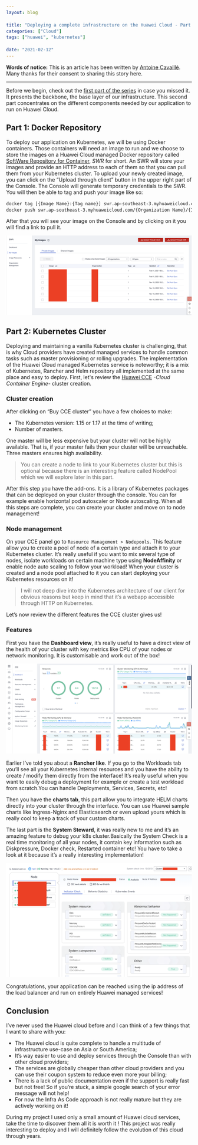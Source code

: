 ```yaml
---
layout: blog

title: "Deploying a complete infrastructure on the Huawei Cloud - Part 2"
categories: ["Cloud"]
tags: ["huawei", "kubernetes"]

date: "2021-02-12"
---
```


**Words of notice:** This is an article has been written by [Antoine Cavaillé](https://github.com/AntoineCavaille). Many
thanks for their consent to sharing this story here.

***

Before we begin, check out the [first part of the series](https://blog.vcz.fr/cloud/2021-02-05-huawei-infrastructure-deployment-part-1)
in case you missed it. It presents the backbone, the base layer of our infrastructure. This second part concentrates on
the different components needed by our application to run on Huawei Cloud.

## Part 1: Docker Repository

To deploy our application on Kubernetes, we will be using Docker containers. Those containers will need an image to run
and we choose to store the images on a Huawei Cloud managed Docker repository called [SoftWare Repository for Container](https://www.huaweicloud.com/intl/en-us/product/swr.html),
_SWR_ for short. An SWR will store your images and provide an HTTP address to each of them so that you can pull them
from your Kubernetes cluster. To upload your newly created image, you can click on the “Upload through client” button in
the upper right part of the Console. The Console will generate temporary credentials to the SWR. You will then be able
to tag and push your image like so:

```bash
docker tag [{Image Name}:{Tag name}] swr.ap-southeast-3.myhuaweicloud.com/{Organization Name}/{Image Name}:{Tag name}
docker push swr.ap-southeast-3.myhuaweicloud.com/{Organization Name}/{Image Name}:{Tag name}
```

After that you will see your image on the Console and by clicking on it you will find a link to pull it.

![SWR](/assets/img/posts/20210205/swr.png)

## Part 2: Kubernetes Cluster

Deploying and maintaining a vanilla Kubernetes cluster is challenging, that is why Cloud providers have created managed
services to handle common tasks such as master provisioning or rolling upgrades. The implementation of the Huawei Cloud
managed Kubernetes service is noteworthy; it is a mix of Kubernetes, Rancher and Helm repository all implemented at the
same place and easy to deploy. First, let's review the [Huawei CCE](https://www.huaweicloud.com/intl/en-us/product/cce.html)
_-Cloud Container Engine-_ cluster creation.

### Cluster creation
After clicking on “Buy CCE cluster” you have a few choices to make:
- The Kubernetes version: 1.15 or 1.17 at the time of writing;
- Number of masters.

One master will be less expensive but your cluster will not be highly available. That is, if your master fails then your
cluster will be unreachable. Three masters ensures high availability.

> You can create a node to link to your Kubernetes cluster but this is optional because there is an interesting feature
> called NodePool which we will explore later in this part.

After this step you have the add-ons. It is a library of Kubernetes packages that can be deployed on your cluster
through the console. You can for example enable horizontal pod autoscaler or Node autoscaling. When all this steps are
complete, you can create your cluster and move on to node management!

### Node management

On your CCE panel go to `Resource Management > Nodepools`. This feature allow you to create a pool of node of a certain
type and attach it to your Kubernetes cluster. It’s really useful if you want to mix several type of nodes, isolate
workloads on certain machine type using **NodeAffinity** or enable node auto scaling to follow your workload! When your
cluster is created and a node pool attached to it you can start deploying your Kubernetes resources on it!

> I will not deep dive into the Kubernetes architecture of our client for obvious reasons but keep in mind that it’s a
> webapp accessible through HTTP on Kubernetes.

Let’s now review the different features the CCE cluster gives us!

### Features

First you have the **Dashboard view**, it’s really useful to have a direct view of the health of your cluster with key
metrics like CPU of your nodes or network monitoring. It is customisable and work out of the box!

![Dashboard](/assets/img/posts/20210205/dashboard.png)

Earlier I’ve told you about a **Rancher like**. If you go to the Workloads tab you’ll see all your Kubernetes internal
resources and you have the ability to create / modify them directly from the interface! It’s really useful when you
want to easily debug a deployment for example or create a test workload from scratch.You can handle Deployments,
Services, Secrets, etc!

Then you have the **charts tab**, this part allow you to integrate HELM charts directly into your cluster through the
interface. You can use Huawei sample charts like Ingress-Nginx and Elasticsearch or even upload yours which is really
cool to keep a track of your custom charts.

The last part is the **System Steward**, it was really new to me and it’s an amazing feature to debug your k8s
cluster.Basically the System Check is a real time monitoring of all your nodes, it contain key information such as
Diskpressure, Docker check, Restarted container etc! You have to take a look at it because it’s a really interesting
implementation!

![System](/assets/img/posts/20210205/system.png)

Congratulations, your application can be reached using the ip address of the load balancer and run on entirely Huawei
managed services!

## Conclusion

I’ve never used the Huawei cloud before and I can think of a few things that I want to share with you:
- The Huawei cloud is quite complete to handle a multitude of infrastructure use-case on Asia or South America;
- It’s way easier to use and deploy services through the Console than with other cloud providers;
- The services are globally cheaper than other cloud providers and you can use their coupon system to reduce even more
  your billing;
- There is a lack of public documentation even if the support is really fast but not free! So if you’re stuck, a simple
  google search of your error message will not help!
- For now the Infra As Code approach is not really mature but they are actively working on it!

During my project I used only a small amount of Huawei cloud services, take the time to discover them all it is worth it
! This project was really interesting to deploy and I will definitely follow the evolution of this cloud through years.